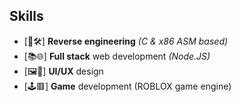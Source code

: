 ## Skills
- [🔄🛠️] **Reverse engineering** *(C & x86 ASM based)*
- [📚🌐] **Full stack** web development *(Node.JS)*
- [🖼️🥰] **UI/UX** design 
- [🕹️🟥] **Game** development (ROBLOX game engine)

